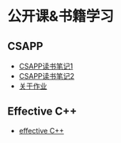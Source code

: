 # 公开课&书籍学习
## CSAPP
- [CSAPP读书笔记1](/src/books/csapp/CSAPP_note1)
- [CSAPP读书笔记2](/src/books/csapp/CSAPP_note2)
- [关于作业](/src/books/csapp/assignment_0)

## Effective C++
- [effective C++](/src/books/effective_cpp/effective_cpp)
